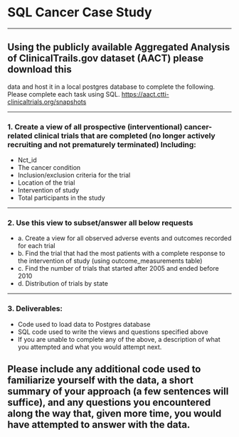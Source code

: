 # SQL Cancer Case Study
----

## Using the publicly available Aggregated Analysis of ClinicalTrails.gov dataset (AACT) please download this
data and host it in a local postgres database to complete the following. Please complete each task using SQL.
  https://aact.ctti-clinicaltrials.org/snapshots

----

### 1. Create a view of all prospective (interventional) cancer-related clinical trials that are completed (no longer actively recruiting and not prematurely terminated) Including:  

  * Nct_id
  * The cancer condition
  * Inclusion/exclusion criteria for the trial
  * Location of the trial
  * Intervention of study
  * Total participants in the study 

----

### 2. Use this view to subset/answer all below requests

  - a. Create a view for all observed adverse events and outcomes recorded for each trial
  - b. Find the trial that had the most patients with a complete response to the intervention of study (using outcome_measurements table)
  - c. Find the number of trials that started after 2005 and ended before 2010
  - d. Distribution of trials by state

----

### 3. Deliverables:

  * Code used to load data to Postgres database
  * SQL code used to write the views and questions specified above
  * If you are unable to complete any of the above, a description of what you attempted and what you would attempt next.

## Please include any additional code used to familiarize yourself with the data, a short summary of your approach (a few sentences will suffice), and any questions you encountered along the way that, given more time, you would have attempted to answer with the data.





